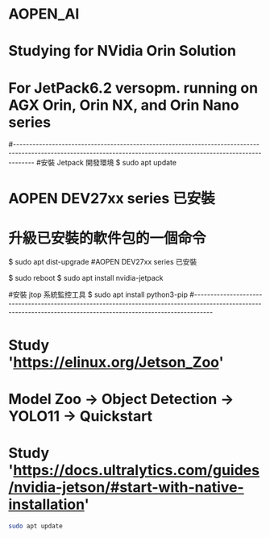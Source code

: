 # AOPEN_AI
# Studying for NVidia Orin Solution
# For JetPack6.2 versopm. running on AGX Orin, Orin NX, and Orin Nano series
#------------------------------------------------------------------------------------------------------------------------------------------------------------------
#安裝 Jetpack 開發環境
$ sudo apt update 
# AOPEN DEV27xx series 已安裝
# 升級已安裝的軟件包的一個命令

$ sudo apt dist-upgrade 
#AOPEN DEV27xx series 已安裝

$ sudo reboot
$ sudo apt install nvidia-jetpack

#安裝 jtop 系統監控工具 
$ sudo apt install python3-pip 
#------------------------------------------------------------------------------------------------------------------------------------------------------------------
# Study 'https://elinux.org/Jetson_Zoo'
# Model Zoo → Object Detection → YOLO11 → Quickstart
# Study 'https://docs.ultralytics.com/guides/nvidia-jetson/#start-with-native-installation'

```bash
sudo apt update
```

